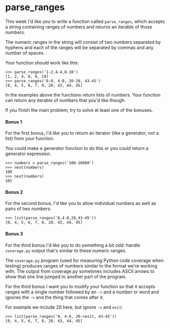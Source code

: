 # parse_ranges

This week I'd like you to write a function called `parse_ranges`, which accepts a string containing ranges of numbers and returns an iterable of those numbers.

The numeric ranges in the string will consist of two numbers separated by hyphens and each of the ranges will be separated by commas and any number of spaces.

Your function should work like this:

    >>> parse_ranges('1-2,4-4,8-10')
    [1, 2, 4, 8, 9, 10]
    >>> parse_ranges('0-0, 4-8, 20-20, 43-45')
    [0, 4, 5, 6, 7, 8, 20, 43, 44, 45]

In the examples above the functions return lists of numbers. Your function can return any iterable of numbers that you'd like though.

If you finish the main problem, try to solve at least one of the bonuses.

#### Bonus 1

For the first bonus, I'd like you to return an iterator (like a generator, not a list) from your function.

You could make a generator function to do this or you could return a generator expression.

    >>> numbers = parse_ranges('100-10000')
    >>> next(numbers)
    100
    >>> next(numbers)
    101

#### Bonus 2

For the second bonus, I'd like you to allow individual numbers as well as pairs of two numbers:

    >>> list(parse_ranges('0,4-8,20,43-45'))
    [0, 4, 5, 6, 7, 8, 20, 43, 44, 45]

#### Bonus 3

For the third bonus I'd like you to do something a bit odd: handle `coverage.py` output that's similar to these numeric ranges.

The `coverage.py` program (used for measuring Python code coverage when testing) produces ranges of numbers similar to the format we're working with. The output from coverage.py sometimes includes ASCII arrows to show that one line jumped to another part of the program.

For the third bonus I want you to modify your function so that it accepts ranges with a single number followed by an `->` and a number or word and ignores the `->` and the thing that comes after it.

For example we include 20 here, but ignore `->` and `exit`:

    >>> list(parse_ranges('0, 4-8, 20->exit, 43-45'))
    [0, 4, 5, 6, 7, 8, 20, 43, 44, 45]
